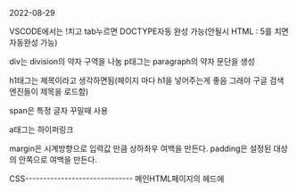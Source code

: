 2022-08-29

VSCODE에서는 !치고 tab누르면 DOCTYPE자동 완성 가능(안될시 HTML : 5를 치면 자동완성 가능)

div는 division의 약자 구역을 나눔
p태그는 paragraph의 약자 문단을 생성

h1태그는 제목이라고 생각하면됨(페이지 마다 h1을 넣어주는게 좋음 그래야 구글 검색엔진들이 제목을 로드함)

span은 특정 글자 꾸밀때 사용

a태그는 하이퍼링크


margin은 시계방향으로 입력값 만큼 상하좌우 여백을 만든다.
padding은 설정된 대상의 안쪽으로 여백을 만든다.


CSS------------------------------
메인HTML페이지의 헤드에 <style>을 선언하면 CSS기능을 사용가능
ex)<style>
        .mytitle {
            color:  red;


        }
    </style>



----전체에 폰트를 먹이고 싶다면 
*{
	font-family: 'Black Han Sans', sans-serif; //임의의 폰트를 넣음
}
라고 입력하면 전역에 걸쳐 폰트가 적용됨

이미지에 어두운 효과 추가하기
linear-gradient(0deg, rgba(0, 0, 0, 0.5), rgba(0, 0, 0, 0.5)), url();



